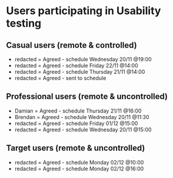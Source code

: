 # Users participating in Usability testing
## Casual users (remote & controlled)
* redacted = Agreed - schedule Wednesday 20/11 @19:00
* redacted = Agreed - schedule Friday 22/11 @14:00
* redacted = Agreed - schedule Thursday 21/11 @14:00
* redacted = Agreed - sent to schedule

## Professional users (remote & uncontrolled)
* Damian = Agreed - schedule Thursday 21/11 @16:00
* Brendan = Agreed - schedule Wednesday 20/11 @11:30
* redacted = Agreed - schedule Friday 01/12 @15:00
* redacted = Agreed - schedule Wednesday 20/11 @15:00

## Target users (remote & uncontrolled)
* redacted = Agreed - schedule Monday 02/12 @10:00
* redacted = Agreed - schedule Monday 02/12 @16:00

